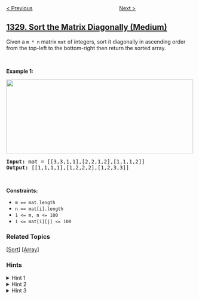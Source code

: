 <!--|This file generated by command(leetcode description); DO NOT EDIT.    |-->
<!--+----------------------------------------------------------------------+-->
<!--|@author    openset <openset.wang@gmail.com>                           |-->
<!--|@link      https://github.com/openset                                 |-->
<!--|@home      https://github.com/openset/leetcode                        |-->
<!--+----------------------------------------------------------------------+-->

[< Previous](../break-a-palindrome "Break a Palindrome")
　　　　　　　　　　　　　　　　
[Next >](../reverse-subarray-to-maximize-array-value "Reverse Subarray To Maximize Array Value")

## [1329. Sort the Matrix Diagonally (Medium)](https://leetcode.com/problems/sort-the-matrix-diagonally "将矩阵按对角线排序")

<p>Given a <code>m * n</code> matrix <code>mat</code>&nbsp;of integers, sort it diagonally in ascending order from the top-left to the bottom-right then return the sorted array.</p>

<p>&nbsp;</p>
<p><strong>Example 1:</strong></p>
<img alt="" src="https://assets.leetcode.com/uploads/2020/01/21/1482_example_1_2.png" style="width: 500px; height: 198px;" />
<pre>
<strong>Input:</strong> mat = [[3,3,1,1],[2,2,1,2],[1,1,1,2]]
<strong>Output:</strong> [[1,1,1,1],[1,2,2,2],[1,2,3,3]]
</pre>

<p>&nbsp;</p>
<p><strong>Constraints:</strong></p>

<ul>
	<li><code>m ==&nbsp;mat.length</code></li>
	<li><code>n ==&nbsp;mat[i].length</code></li>
	<li><code>1 &lt;= m, n&nbsp;&lt;= 100</code></li>
	<li><code>1 &lt;= mat[i][j] &lt;= 100</code></li>
</ul>

### Related Topics
  [[Sort](../../tag/sort/README.md)]
  [[Array](../../tag/array/README.md)]

### Hints
<details>
<summary>Hint 1</summary>
Use a data structure to store all values of each diagonal.
</details>

<details>
<summary>Hint 2</summary>
How to index the data structure with the id of the diagonal?
</details>

<details>
<summary>Hint 3</summary>
All cells in the same diagonal (i,j) have the same difference so we can get the diagonal of a cell using the difference i-j.
</details>
